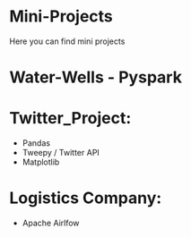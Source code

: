 # Mini-Projects
Here you can find mini projects


# Water-Wells - Pyspark

# Twitter_Project: 
  - Pandas
  - Tweepy / Twitter API
  - Matplotlib

# Logistics Company:
  - Apache Airlfow
